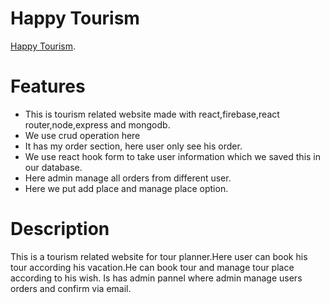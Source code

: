 # Happy Tourism

 [Happy Tourism](https://happy-tourism-world-tour.web.app/).

# Features
- This is tourism related website made with react,firebase,react router,node,express and mongodb.
- We use crud operation here
- It has my order section, here user only see his order.
- We use react hook form to take user information which we saved this in our database.
- Here admin manage all orders from different user.
- Here we put add place and manage place option.

# Description

This is a tourism related website for tour planner.Here user can book his tour according his vacation.He can book tour and manage tour place according to his wish.
Is has admin pannel where admin manage users orders and confirm via email.
